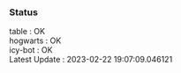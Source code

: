 ### Status


table : OK  
hogwarts : OK  
icy-bot : OK  
Latest Update : 2023-02-22 19:07:09.046121
